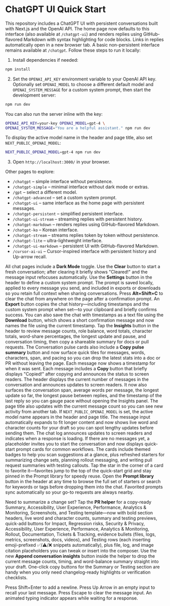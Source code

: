 # ChatGPT UI Quick Start

This repository includes a ChatGPT UI with persistent conversations built with Next.js and the OpenAI API. The home page now defaults to this interface (also available at `/chatgpt-ui`) and renders replies using GitHub-flavored Markdown with syntax highlighting for code blocks. Links in replies automatically open in a new browser tab. A basic non-persistent interface remains available at `/chatgpt`. Follow these steps to run it locally:

1. Install dependencies if needed:

```bash
npm install
```

2. Set the `OPENAI_API_KEY` environment variable to your OpenAI API key.
   Optionally set `OPENAI_MODEL` to choose a different default model and
   `OPENAI_SYSTEM_MESSAGE` for a custom system prompt, then start the development server:

```bash
npm run dev
```

   You can also run the server inline with the key:

```bash
OPENAI_API_KEY=your-key OPENAI_MODEL=gpt-4 \
OPENAI_SYSTEM_MESSAGE="You are a helpful assistant." npm run dev
```

   To display the active model name in the header and page title, also set
   `NEXT_PUBLIC_OPENAI_MODEL`:

```bash
NEXT_PUBLIC_OPENAI_MODEL=gpt-4 npm run dev
```

3. Open `http://localhost:3000/` in your browser.

Other pages to explore:

- `/chatgpt` – simple interface without persistence.
- `/chatgpt-simple` – minimal interface without dark mode or extras.
- `/gpt` – select a different model.
- `/chatgpt-advanced` – set a custom system prompt.
- `/chatgpt-ui` – same interface as the home page with persistent messages.
- `/chatgpt-persistent` – simplified persistent interface.
- `/chatgpt-ui-stream` – streaming replies with persistent history.
- `/chatgpt-markdown` – renders replies using GitHub-flavored Markdown.
- `/chatgpt-ko` – Korean interface.
- `/chatgpt-stream` – streams replies token by token without persistence.
- `/chatgpt-lite` – ultra-lightweight interface.
- `/chatgpt-ui-markdown` – persistent UI with GitHub-flavored Markdown.
- `/cursor-ai-ui` – Cursor-inspired interface with persistent history and Up-arrow recall.

All chat pages include a **Dark Mode** toggle. Use the **Clear** button to start a fresh conversation; after clearing it briefly shows "Cleared!" and the message input refocuses automatically.
Use the **Settings** button in the header to define a custom system prompt. The prompt is saved locally, applied to every
message you send, and included in exports or downloads so you retain full context when sharing conversations.
Press **Alt+Shift+C** to clear the chat from anywhere on the page after a confirmation prompt.
An **Export** button copies the chat history—including timestamps and the custom system prompt when set—to your clipboard and
briefly confirms success.
You can also save the chat with timestamps as a text file using the **Download** button, which shows a short confirmation message
and now names the file using the current timestamp.
Tap the **Insights** button in the header to review message counts, role balance, word totals, character totals, word-share percentages, the longest update and pause, and conversation timing, then copy a shareable summary for docs or pull requests. The Conversation pulse cards also include a **Copy pulse summary** button and now surface quick tiles for messages, words, characters, span, and pacing so you can drop the latest stats into a doc or PR without leaving the page.
Each message now shows a timestamp for when it was sent.
Each message includes a **Copy** button that briefly displays "Copied!" after copying and announces the status to screen readers.
The header displays the current number of messages in the conversation and announces updates to screen readers.
It now also surfaces the conversation span, average words per message, the longest update so far, the longest pause between replies, and the timestamp of the last reply so you can gauge pace without opening the Insights panel.
The page title also updates with the current message count so you can see new activity from another tab.
If `NEXT_PUBLIC_OPENAI_MODEL` is set, the active model name appears in the header and page title.
The message input automatically expands to fit longer content and now shows live word and character counts for your draft so you can spot lengthy updates before sending them.
The chat log announces updates to screen readers and indicates when a response is loading.
If there are no messages yet, a placeholder invites you to start the conversation and now displays quick-start prompt cards for
common workflows.
The cards include themed badges to help you scan suggestions at a glance, plus refreshed starters for summarizing change sets, planning rollout messaging, and writing pull request summaries with testing callouts. Tap the star in the corner of a card to favorite it—favorites jump to the top of the quick-start grid and stay pinned in the Prompt library for speedy reuse.
Open the **Prompt library** button in the header at any time to browse the full set of starters or search for keywords or tags before dropping them into the chat. Favorited prompts sync automatically so your go-to requests are always nearby.

Need to summarize a change set? Tap the **PR helper** for a copy-ready Summary, Accessibility, User Experience, Performance, Analytics & Monitoring, Screenshots, and Testing template—now with bold section headers, live word and character counts, summary and testing previews, quick-add buttons for Impact, Regression risks, Security & Privacy, Accessibility, User Experience, Performance, Analytics & Monitoring, Rollout, Documentation, Tickets & Tracking, evidence bullets (files, logs, metrics, screenshots, docs, videos), and Testing rows (each inserting emoji-prefixed ✅/⚠️/❌ snippets automatically), plus file, log, and image citation placeholders you can tweak or insert into the composer. Use the new **Append conversation insights** button inside the helper to drop the current message counts, timing, and word-balance summary straight into your draft. One-click copy buttons for the Summary or Testing section are handy when you only need changelog-ready highlights or verification checklists.

Press Shift+Enter to add a newline.
Press Up Arrow in an empty input to recall your last message.
Press Escape to clear the message input.
An animated typing indicator appears while waiting for a response.

